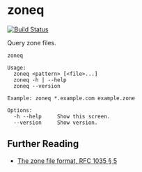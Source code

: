 # zoneq

[![Build Status](https://travis-ci.org/sjparkinson/zoneq.svg?branch=master)](https://travis-ci.org/sjparkinson/zoneq)

Query zone files.

```
zoneq

Usage:
  zoneq <pattern> [<file>...]
  zoneq -h | --help
  zoneq --version

Example: zoneq *.example.com example.zone

Options:
  -h --help     Show this screen.
  --version     Show version.
```

## Further Reading

* [The zone file format, RFC 1035 § 5](https://tools.ietf.org/html/rfc1035#section-5)